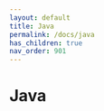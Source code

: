```yaml
---
layout: default
title: Java
permalink: /docs/java
has_children: true
nav_order: 901
---
```


# Java
